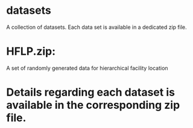 # datasets
A collection of datasets.
Each data set is available in a dedicated zip file.


# HFLP.zip:
A set of randomly generated data for hierarchical facility location


# Details regarding each dataset is available in the corresponding zip file.
